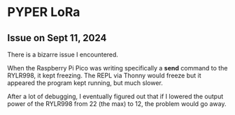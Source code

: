 # PYPER LoRa

## Issue on Sept 11, 2024
There is a bizarre issue I encountered.

When the Raspberry Pi Pico was writing specifically a **send** command to the RYLR998, it kept freezing. The REPL via Thonny would freeze but it appeared the program kept running, but much slower.

After a lot of debugging, I eventually figured out that if I lowered the output power of the RYLR998 from 22 (the max) to 12, the problem would go away.